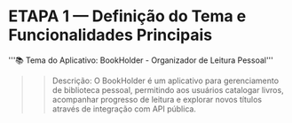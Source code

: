# ETAPA 1 — Definição do Tema e Funcionalidades Principais

'''📚 Tema do Aplicativo: BookHolder - Organizador de Leitura Pessoal'''
>>Descrição:
O BookHolder é um aplicativo para gerenciamento de biblioteca pessoal, permitindo aos usuários catalogar livros, acompanhar progresso de leitura e explorar novos títulos através de integração com API pública.

